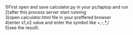 1)First open and save calculator.py in your pc/laptop and run\
2)after this process server start running\
3)open calculator.html file in your preffered browser\
4)enter x1,x2 value and enter the symbol like +,-,*,/\
5)see the result\
